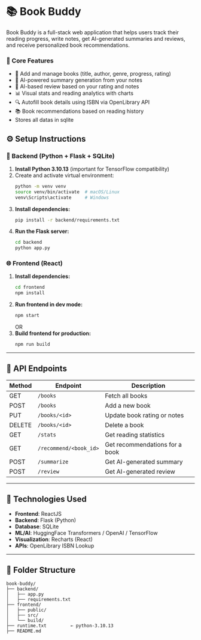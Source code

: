 # 📚 Book Buddy 

Book Buddy is a full-stack web application that helps users track their reading progress, write notes, get AI-generated summaries and reviews, and receive personalized book recommendations.



### 🔖 Core Features
- 📘 Add and manage books (title, author, genre, progress, rating)
- 🧠 AI-powered summary generation from your notes
- 📝 AI-based review based on your rating and notes
- 📊 Visual stats and reading analytics with charts
- 🔍 Autofill book details using ISBN via OpenLibrary API
- 📚 Book recommendations based on reading history
-    Stores all datas in sqlite



## ⚙️ Setup Instructions

### 🔧 Backend (Python + Flask + SQLite)
1. **Install Python 3.10.13** (important for TensorFlow compatibility)
2. Create and activate virtual environment:
   ```bash
   python -m venv venv
   source venv/bin/activate  # macOS/Linux
   venv\Scripts\activate     # Windows
   ```
3. **Install dependencies:**
   ```bash
   pip install -r backend/requirements.txt
   ```
4. **Run the Flask server:**
   ```bash
   cd backend
   python app.py
   ```

### 🌐 Frontend (React)
1. **Install dependencies:**
   ```bash
   cd frontend
   npm install
   ```
2. **Run frontend in dev mode:**
   ```bash
   npm start
   ```
   OR
3. **Build frontend for production:**
   ```bash
   npm run build
   ```

---

## 🧪 API Endpoints

| Method | Endpoint                 | Description                           |
|--------|--------------------------|---------------------------------------|
| GET    | `/books`                 | Fetch all books                       |
| POST   | `/books`                 | Add a new book                        |
| PUT    | `/books/<id>`           | Update book rating or notes           |
| DELETE | `/books/<id>`           | Delete a book                         |
| GET    | `/stats`                 | Get reading statistics                |
| GET    | `/recommend/<book_id>`  | Get recommendations for a book        |
| POST   | `/summarize`            | Get AI-generated summary              |
| POST   | `/review`               | Get AI-generated review               |

---

## 📝 Technologies Used

- **Frontend**: ReactJS
- **Backend**: Flask (Python)
- **Database**: SQLite
- **ML/AI**: HuggingFace Transformers / OpenAI / TensorFlow
- **Visualization**: Recharts (React)
- **APIs**: OpenLibrary ISBN Lookup

---


## 📁 Folder Structure

```
book-buddy/
├── backend/
│   ├── app.py
│   ├── requirements.txt
├── frontend/
│   ├── public/
│   ├── src/
│   └── build/
├── runtime.txt         ← python-3.10.13
├── README.md
```

